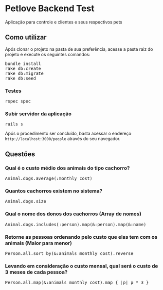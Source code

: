 # Petlove Backend Test

Aplicação para controle e clientes e seus respectivos pets

## Como utilizar

Após clonar o projeto na pasta de sua preferência, acesse a pasta raiz do projeto e execute os seguintes comandos:
<pre>
bundle install
rake db:create
rake db:migrate
rake db:seed
</pre>

### Testes

<pre>
rspec spec
</pre>

### Subir servidor da aplicação
<pre>
rails s
</pre>

Após o procedimento ser concluído, basta acessar o endereço `` http://localhost:3000/people `` através do seu navegador.

## Questões

### Qual é o custo médio dos animais do tipo cachorro?
<pre>
Animal.dogs.average(:monthly_cost)
</pre>

### Quantos cachorros existem no sistema?
<pre>
Animal.dogs.size
</pre>

### Qual o nome dos donos dos cachorros (Array de nomes)
<pre>
Animal.dogs.includes(:person).map(&:person).map(&:name)
</pre>

### Retorne as pessoas ordenando pelo custo que elas tem com os animais (Maior para menor)
<pre>
Person.all.sort_by(&:animals_monthly_cost).reverse
</pre>

### Levando em consideração o custo mensal, qual será o custo de 3 meses de cada pessoa?
<pre>
Person.all.map(&:animals_monthly_cost).map { |p| p * 3 }
</pre>

